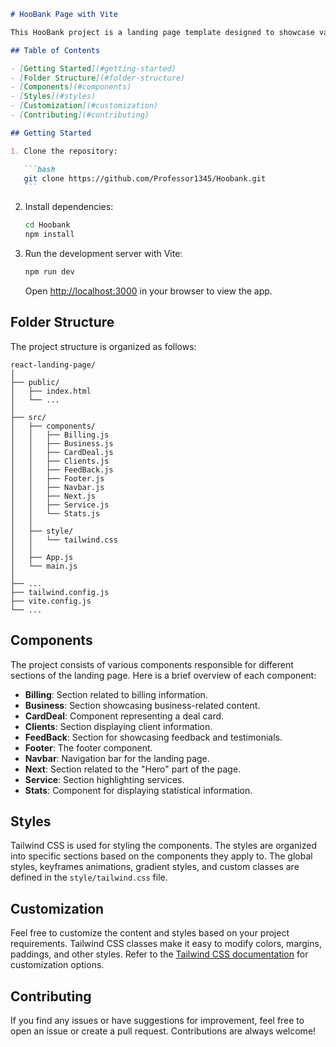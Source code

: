 ````markdown
# HooBank Page with Vite

This HooBank project is a landing page template designed to showcase various sections like Navbar, Next, Stats, Business, Billing, CardDeal, FeedBack, Clients, Service, and Footer. The project utilizes Tailwind CSS for styling and Vite for fast and efficient development.

## Table of Contents

- [Getting Started](#getting-started)
- [Folder Structure](#folder-structure)
- [Components](#components)
- [Styles](#styles)
- [Customization](#customization)
- [Contributing](#contributing)

## Getting Started

1. Clone the repository:

   ```bash
   git clone https://github.com/Professor1345/Hoobank.git
   ```
````

2. Install dependencies:

   ```bash
   cd Hoobank
   npm install
   ```

3. Run the development server with Vite:

   ```bash
   npm run dev
   ```

   Open [http://localhost:3000](http://localhost:3000) in your browser to view the app.

## Folder Structure

The project structure is organized as follows:

```
react-landing-page/
│
├── public/
│   ├── index.html
│   └── ...
│
├── src/
│   ├── components/
│   │   ├── Billing.js
│   │   ├── Business.js
│   │   ├── CardDeal.js
│   │   ├── Clients.js
│   │   ├── FeedBack.js
│   │   ├── Footer.js
│   │   ├── Navbar.js
│   │   ├── Next.js
│   │   ├── Service.js
│   │   └── Stats.js
│   │
│   ├── style/
│   │   └── tailwind.css
│   │
│   ├── App.js
│   └── main.js
│
├── ...
├── tailwind.config.js
├── vite.config.js
└── ...
```

## Components

The project consists of various components responsible for different sections of the landing page. Here is a brief overview of each component:

- **Billing**: Section related to billing information.
- **Business**: Section showcasing business-related content.
- **CardDeal**: Component representing a deal card.
- **Clients**: Section displaying client information.
- **FeedBack**: Section for showcasing feedback and testimonials.
- **Footer**: The footer component.
- **Navbar**: Navigation bar for the landing page.
- **Next**: Section related to the "Hero" part of the page.
- **Service**: Section highlighting services.
- **Stats**: Component for displaying statistical information.

## Styles

Tailwind CSS is used for styling the components. The styles are organized into specific sections based on the components they apply to. The global styles, keyframes animations, gradient styles, and custom classes are defined in the `style/tailwind.css` file.

## Customization

Feel free to customize the content and styles based on your project requirements. Tailwind CSS classes make it easy to modify colors, margins, paddings, and other styles. Refer to the [Tailwind CSS documentation](https://tailwindcss.com/docs) for customization options.

## Contributing

If you find any issues or have suggestions for improvement, feel free to open an issue or create a pull request. Contributions are always welcome!

